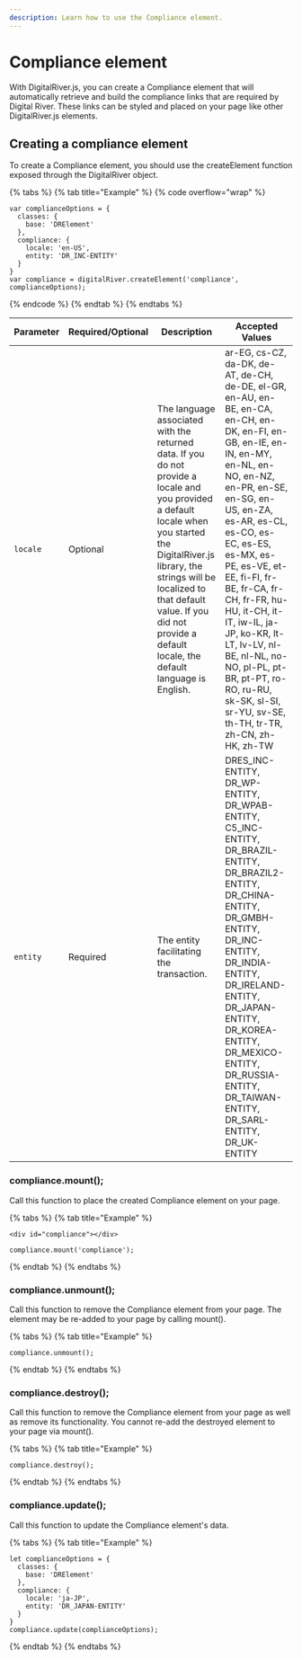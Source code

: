 ```yaml
---
description: Learn how to use the Compliance element.
---
```


# Compliance element

With DigitalRiver.js, you can create a Compliance element that will automatically retrieve and build the compliance links that are required by Digital River. These links can be styled and placed on your page like other DigitalRiver.js elements.

## Creating a compliance element

To create a Compliance element, you should use the createElement function exposed through the DigitalRiver object.&#x20;

{% tabs %}
{% tab title="Example" %}
{% code overflow="wrap" %}
```
var complianceOptions = {
  classes: {
    base: 'DRElement'
  },
  compliance: {
    locale: 'en-US',
    entity: 'DR_INC-ENTITY'
  }
}
var compliance = digitalRiver.createElement('compliance', complianceOptions);
```
{% endcode %}
{% endtab %}
{% endtabs %}

| Parameter | Required/Optional | Description                                                                                                                                                                                                                                                                                   | Accepted Values                                                                                                                                                                                                                                                                                                                                                                                                                                                |
| --------- | ----------------- | --------------------------------------------------------------------------------------------------------------------------------------------------------------------------------------------------------------------------------------------------------------------------------------------- | -------------------------------------------------------------------------------------------------------------------------------------------------------------------------------------------------------------------------------------------------------------------------------------------------------------------------------------------------------------------------------------------------------------------------------------------------------------- |
| `locale`  | Optional          | The language associated with the returned data. If you do not provide a locale and you provided a default locale when you started the DigitalRiver.js library, the strings will be localized to that default value. If you did not provide a default locale, the default language is English. | ar-EG, cs-CZ, da-DK, de-AT, de-CH, de-DE, el-GR, en-AU, en-BE, en-CA, en-CH, en-DK, en-FI, en-GB, en-IE, en-IN, en-MY, en-NL, en-NO, en-NZ, en-PR, en-SE, en-SG, en-US, en-ZA, es-AR, es-CL, es-CO, es-EC, es-ES, es-MX, es-PE, es-VE, et-EE, fi-FI, fr-BE, fr-CA, fr-CH, fr-FR, hu-HU, it-CH, it-IT, iw-IL, ja-JP, ko-KR, lt-LT, lv-LV, nl-BE, nl-NL, no-NO, pl-PL, pt-BR, pt-PT, ro-RO, ru-RU, sk-SK, sl-SI, sr-YU, sv-SE, th-TH, tr-TR, zh-CN, zh-HK, zh-TW |
| `entity`  | Required          | The entity facilitating the transaction.                                                                                                                                                                                                                                                      | DRES\_INC-ENTITY, DR\_WP-ENTITY, DR\_WPAB-ENTITY, C5\_INC-ENTITY, DR\_BRAZIL-ENTITY, DR\_BRAZIL2-ENTITY, DR\_CHINA-ENTITY, DR\_GMBH-ENTITY, DR\_INC-ENTITY, DR\_INDIA-ENTITY, DR\_IRELAND-ENTITY, DR\_JAPAN-ENTITY, DR\_KOREA-ENTITY, DR\_MEXICO-ENTITY, DR\_RUSSIA-ENTITY, DR\_TAIWAN-ENTITY, DR\_SARL-ENTITY, DR\_UK-ENTITY                                                                                                                                  |

### compliance.mount();

Call this function to place the created Compliance element on your page.

{% tabs %}
{% tab title="Example" %}
```
<div id="compliance"></div>

compliance.mount('compliance');
```
{% endtab %}
{% endtabs %}

### compliance.unmount();

Call this function to remove the Compliance element from your page. The element may be re-added to your page by calling mount().

{% tabs %}
{% tab title="Example" %}
```
compliance.unmount();
```
{% endtab %}
{% endtabs %}

### compliance.destroy();

Call this function to remove the Compliance element from your page as well as remove its functionality. You cannot re-add the destroyed element to your page via mount().

{% tabs %}
{% tab title="Example" %}
```
compliance.destroy();
```
{% endtab %}
{% endtabs %}

### compliance.update();

Call this function to update the Compliance element's data.

{% tabs %}
{% tab title="Example" %}
```
let complianceOptions = {
  classes: {
    base: 'DRElement'
  },
  compliance: {
    locale: 'ja-JP',
    entity: 'DR_JAPAN-ENTITY'
  }
}
compliance.update(complianceOptions);
```
{% endtab %}
{% endtabs %}
